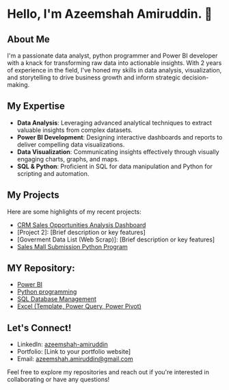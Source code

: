 # Hello, I'm Azeemshah Amiruddin. 👋

## About Me
I'm a passionate data analyst, python programmer and Power BI developer with a knack for transforming raw data into actionable insights. With 2 years of experience in the field, I've honed my skills in data analysis, visualization, and storytelling to drive business growth and inform strategic decision-making.

## My Expertise
- **Data Analysis**: Leveraging advanced analytical techniques to extract valuable insights from complex datasets.
- **Power BI Development**: Designing interactive dashboards and reports to deliver compelling data visualizations.
- **Data Visualization**: Communicating insights effectively through visually engaging charts, graphs, and maps.
- **SQL & Python**: Proficient in SQL for data manipulation and Python for scripting and automation.

## My Projects
Here are some highlights of my recent projects:
- [CRM Sales Opportunities Analysis Dashboard](https://github.com/Azeemshah99/Power-BI/tree/main/CRM_Sales_Opportunities_Analysis)
- [Project 2]: [Brief description or key features]
- [Goverment Data List (Web Scrap)]: [Brief description or key features]
- [Sales Mall Submission Python Program](https://github.com/Azeemshah99/Sales_Mall_Submission)

## MY Repository:
- [Power BI](https://github.com/Azeemshah99/Power-BI)
- [Python programming](https://github.com/Azeemshah99/Python)
- [SQL Database Management](https://github.com/Azeemshah99/SQL)
- [Excel (Template, Power Query, Power Pivot)](https://github.com/Azeemshah99/Excel)

## Let's Connect!
- LinkedIn: [azeemshah-amiruddin](https://www.linkedin.com/in/azeemshah-amiruddin/)
- Portfolio: [Link to your portfolio website]
- Email: azeemshah.amiruddin@gmail.com

Feel free to explore my repositories and reach out if you're interested in collaborating or have any questions!


<!--
**Azeemshah99/Azeemshah99** is a ✨ _special_ ✨ repository because its `README.md` (this file) appears on your GitHub profile.

Here are some ideas to get you started:

- 🔭 I’m currently working on ...
- 🌱 I’m currently learning ...
- 👯 I’m looking to collaborate on ...
- 🤔 I’m looking for help with ...
- 💬 Ask me about ...
- 📫 How to reach me: ...
- 😄 Pronouns: ...
- ⚡ Fun fact: ...
-->
